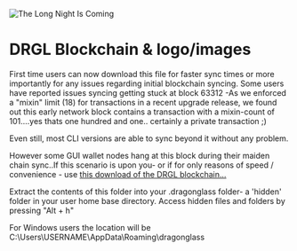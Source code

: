 ![The Long Night Is Coming](https://raw.githubusercontent.com/ZirtysPerzys/DRGL-X/master/12164.png)

# DRGL Blockchain & logo/images

First time users can now download this file for faster sync times or more importantly for any issues regarding initial blockchain syncing.
Some users have reported issues syncing getting stuck at block 63312 -As we enforced a "mixin" limit (18) for transactions in a recent upgrade release, we found out this early network block contains a transaction with a mixin-count of 101....yes thats one hundred and one..  certainly a private transaction ;)   

Even still, most CLI versions are able to sync beyond it without any problem.

However some GUI wallet nodes hang at this block during their maiden chain sync..If this scenario is upon you- or if for only reasons of speed / convenience - use [this download of the DRGL blockchain...](https://github.com/ZirtysPerzys/DRGL-X/releases)

Extract the contents of this folder into your .dragonglass folder- a 'hidden' folder in your user home base directory.  Access hidden files and folders
by pressing "Alt + h"

For Windows users the location will be C:\Users\USERNAME\AppData\Roaming\dragonglass
